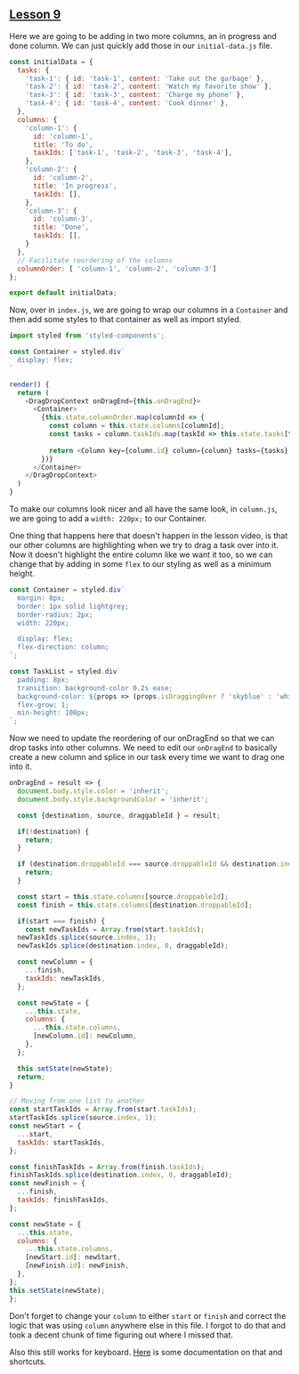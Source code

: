 ## [Lesson 9](https://egghead.io/lessons/react-move-items-between-columns-with-react-beautiful-dnd-using-ondragend)

Here we are going to be adding in two more columns, an in progress and done column. We can just quickly add those  in our `initial-data.js` file. 

```js
const initialData = {
  tasks: {
    'task-1': { id: 'task-1', content: 'Take out the garbage' },
    'task-2': { id: 'task-2', content: 'Watch my favorite show' },
    'task-3': { id: 'task-3', content: 'Charge my phone' },
    'task-4': { id: 'task-4', content: 'Cook dinner' },
  },
  columns: {
    'column-1': {
      id: 'column-1',
      title: 'To do',
      taskIds: ['task-1', 'task-2', 'task-3', 'task-4'],
    },
    'column-2': {
      id: 'column-2',
      title: 'In progress',
      taskIds: [],
    },
    'column-3': {
      id: 'column-3',
      title: 'Done',
      taskIds: [],
    }
  },
  // Facilitate reordering of the columns
  columnOrder: [ 'column-1', 'column-2', 'column-3']
};

export default initialData;
```

Now, over in `index.js`, we are going to wrap our columns in a `Container` and then add some styles to that container as well as import styled. 

```js
import styled from 'styled-components';

const Container = styled.div`
  display: flex;
`

render() {
  return (
    <DragDropContext onDragEnd={this.onDragEnd}>
      <Container>
        {this.state.columnOrder.map(columnId => {
          const column = this.state.columns[columnId];
          const tasks = column.taskIds.map(taskId => this.state.tasks[taskId]);
          
          return <Column key={column.id} column={column} tasks={tasks} />;
        })}
      </Container>
    </DragDropContext>
  )
}
```

To make our columns look nicer and all have the same look, in `column.js`, we are going to add a `width: 220px;` to our Container. 

One thing that happens here that doesn't happen in the lesson video, is that our other columns are highlighting when we try to drag a task over into it. Now it doesn't highlight the entire column like we want it too, so we can change that by adding in some `flex` to our styling as well as a minimum height. 

```js
const Container = styled.div`
  margin: 8px;
  border: 1px solid lightgrey;
  border-radius: 2px;
  width: 220px;

  display: flex;
  flex-direction: column;
`;

const TaskList = styled.div`
  padding: 8px;
  transition: background-color 0.2s ease;
  background-color: ${props => (props.isDraggingOver ? 'skyblue' : 'white')};
  flex-grow: 1;
  min-height: 100px;
`;
```

Now we need to update the reordering of our onDragEnd so that we can drop tasks into other columns. We need to edit our `onDragEnd` to basically create a new column and splice in our task every time we want to drag one into it. 

```js
onDragEnd = result => {
  document.body.style.color = 'inherit';
  document.body.style.backgroundColor = 'inherit';

  const {destination, source, draggableId } = result;

  if(!destination) {
    return;
  }

  if (destination.droppableId === source.droppableId && destination.index === source.index) {
    return;
  }

  const start = this.state.columns[source.droppableId];
  const finish = this.state.columns[destination.droppableId];

  if(start === finish) {
    const newTaskIds = Array.from(start.taskIds);
  newTaskIds.splice(source.index, 1);
  newTaskIds.splice(destination.index, 0, draggableId);

  const newColumn = {
    ...finish,
    taskIds: newTaskIds,
  };

  const newState = {
    ...this.state,
    columns: {
      ...this.state.columns,
      [newColumn.id]: newColumn,
    },
  };

  this.setState(newState);
  return;  
}

// Moving from one list to another
const startTaskIds = Array.from(start.taskIds);
startTaskIds.splice(source.index, 1);
const newStart = {
  ...start,
  taskIds: startTaskIds,
};

const finishTaskIds = Array.from(finish.taskIds);
finishTaskIds.splice(destination.index, 0, draggableId);
const newFinish = {
  ...finish,
  taskIds: finishTaskIds,
};

const newState = {
  ...this.state,
  columns: {
    ...this.state.columns,
    [newStart.id]: newStart,
    [newFinish.id]: newFinish,
  },
};
this.setState(newState);
};
```

Don't forget to change your `column` to either `start` or `finish` and correct the logic that was using `column` anywhere else in this file. I forgot to do that and took a decent chunk of time figuring out where I missed that. 

Also this still works for keyboard. [Here](https://github.com/atlassian/react-beautiful-dnd/blob/master/docs/sensors/keyboard.md) is some documentation on that and shortcuts.